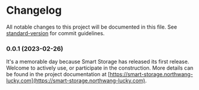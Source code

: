 # Changelog

All notable changes to this project will be documented in this file. See [standard-version](https://github.com/conventional-changelog/standard-version) for commit guidelines.

### 0.0.1 (2023-02-26)

It's a memorable day because Smart Storage has released its first release. Welcome to actively use, or participate in the construction. More details can be found in the project documentation at [https://smart-storage.northwang-lucky.com](https://smart-storage.northwang-lucky.com).

